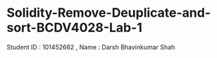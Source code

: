 # Solidity-Remove-Deuplicate-and-sort-BCDV4028-Lab-1
Student ID : 101452662 , Name  : Darsh Bhavinkumar Shah
